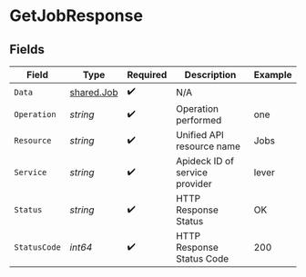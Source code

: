 # GetJobResponse


## Fields

| Field                                           | Type                                            | Required                                        | Description                                     | Example                                         |
| ----------------------------------------------- | ----------------------------------------------- | ----------------------------------------------- | ----------------------------------------------- | ----------------------------------------------- |
| `Data`                                          | [shared.Job](../../../pkg/models/shared/job.md) | :heavy_check_mark:                              | N/A                                             |                                                 |
| `Operation`                                     | *string*                                        | :heavy_check_mark:                              | Operation performed                             | one                                             |
| `Resource`                                      | *string*                                        | :heavy_check_mark:                              | Unified API resource name                       | Jobs                                            |
| `Service`                                       | *string*                                        | :heavy_check_mark:                              | Apideck ID of service provider                  | lever                                           |
| `Status`                                        | *string*                                        | :heavy_check_mark:                              | HTTP Response Status                            | OK                                              |
| `StatusCode`                                    | *int64*                                         | :heavy_check_mark:                              | HTTP Response Status Code                       | 200                                             |